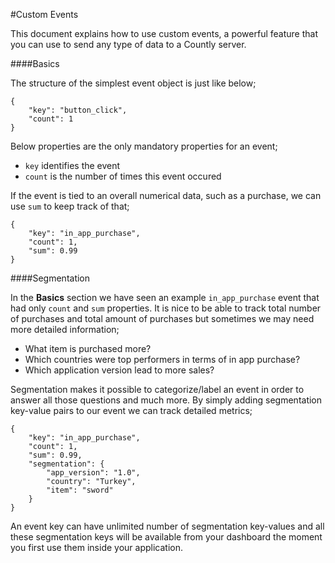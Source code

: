 #Custom Events

This document explains how to use custom events, a powerful feature that you can use to send any type of data to a Countly server.

####Basics

The structure of the simplest event object is just like below;

	{
		"key": "button_click",
		"count": 1
	}

Below properties are the only mandatory properties for an event;

- `key` identifies the event
- `count` is the number of times this event occured

If the event is tied to an overall numerical data, such as a purchase, we can use `sum` to keep track of that;

	{
		"key": "in_app_purchase",
		"count": 1,
		"sum": 0.99
	}


####Segmentation

In the **Basics** section we have seen an example `in_app_purchase` event that had only `count` and `sum` properties. It is nice to be able to track total number of purchases and total amount of purchases but sometimes we may need more detailed information;

- What item is purchased more?
- Which countries were top performers in terms of in app purchase?
- Which application version lead to more sales?

Segmentation makes it possible to categorize/label an event in order to answer all those questions and much more. By simply adding segmentation key-value pairs to our event we can track detailed metrics;

	{
		"key": "in_app_purchase",
		"count": 1,
		"sum": 0.99,
		"segmentation": {
			"app_version": "1.0",
			"country": "Turkey",
			"item": "sword"
		}
	}

An event key can have unlimited number of segmentation key-values and all these segmentation keys will be available from your dashboard the moment you first use them inside your application.
